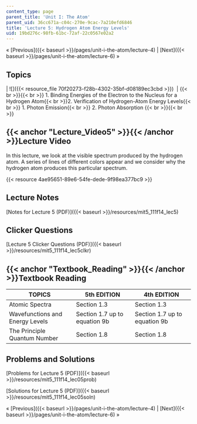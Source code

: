 ```yaml
---
content_type: page
parent_title: 'Unit I: The Atom'
parent_uid: 36cc671a-c04c-270e-9cac-7a210efd6846
title: 'Lecture 5: Hydrogen Atom Energy Levels'
uid: 19bd276c-98fb-61bc-72af-22c0567e02a2
---
```


« [Previous]({{< baseurl >}}/pages/unit-i-the-atom/lecture-4) | [Next]({{< baseurl >}}/pages/unit-i-the-atom/lecture-6) »

Topics
------

| ![]({{< resource_file 70f20273-f28b-4302-35bf-d08189ec3cbd >}})  |  {{< br >}}{{< br >}} 1.  Binding Energies of the Electron to the Nucleus for a Hydrogen Atom{{< br >}}2.  Verification of Hydrogen-Atom Energy Levels{{< br >}}    1.  Photon Emission{{< br >}}    2.  Photon Absorption {{< br >}}{{< br >}}  

{{< anchor "Lecture_Video5" >}}{{< /anchor >}}Lecture Video
-----------------------------------------------------------

In this lecture, we look at the visible spectrum produced by the hydrogen atom. A series of lines of different colors appear and we consider why the hydrogen atom produces this particular spectrum.

{{< resource 4ae95651-89e6-54fe-dede-9f98ea377bc9 >}}

Lecture Notes
-------------

[Notes for Lecture 5 (PDF)]({{< baseurl >}}/resources/mit5_111f14_lec5)

Clicker Questions
-----------------

[Lecture 5 Clicker Questions (PDF)]({{< baseurl >}}/resources/mit5_111f14_lec5clkr)

{{< anchor "Textbook_Reading" >}}{{< /anchor >}}Textbook Reading
----------------------------------------------------------------

| TOPICS | 5th EDITION | 4th EDITION |
| --- | --- | --- |
| Atomic Spectra | Section 1.3 | Section 1.3 |
| Wavefunctions and Energy Levels | Section 1.7 up to equation 9b | Section 1.7 up to equation 9b |
| The Principle Quantum Number | Section 1.8 | Section 1.8 

Problems and Solutions
----------------------

[Problems for Lecture 5 (PDF)]({{< baseurl >}}/resources/mit5_111f14_lec05prob)

[Solutions for Lecture 5 (PDF)]({{< baseurl >}}/resources/mit5_111f14_lec05soln)

« [Previous]({{< baseurl >}}/pages/unit-i-the-atom/lecture-4) | [Next]({{< baseurl >}}/pages/unit-i-the-atom/lecture-6) »
